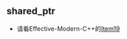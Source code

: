 ## shared_ptr

* 请看Effective-Modern-C++的[Item19](https://github.com/AndrewAndJenny/AlgorithmTrain/blob/master/Effective-Modern-C%2B%2B/include/item19/ReadMe.md)

